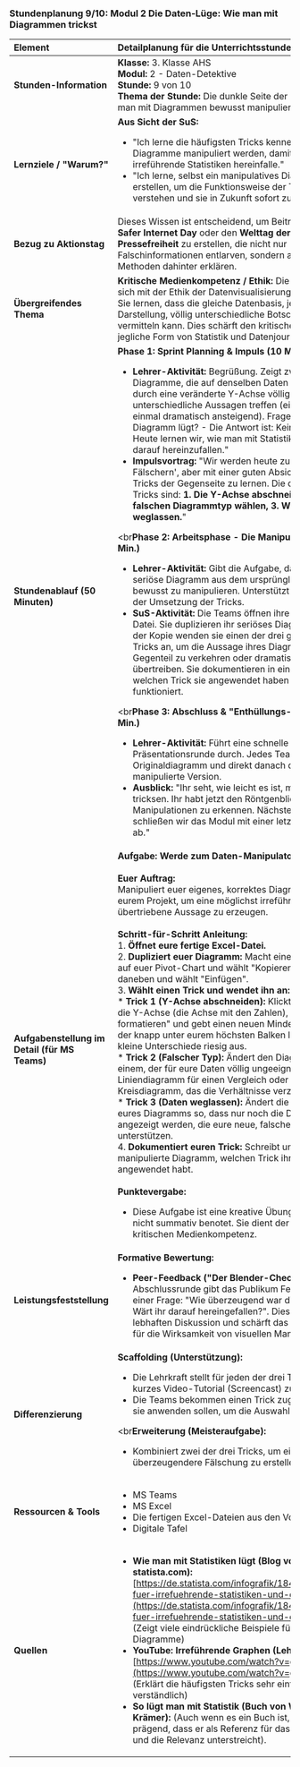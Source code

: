 ### **Stundenplanung 9/10: Modul 2 Die Daten-Lüge: Wie man mit Diagrammen trickst**

| **Element** | **Detailplanung für die Unterrichtsstunde** |
| :--- | :--- |
| **Stunden-Information** | **Klasse:** 3. Klasse AHS<br>**Modul:** 2 - Daten-Detektive<br>**Stunde:** 9 von 10<br>**Thema der Stunde:** Die dunkle Seite der Daten: Wie man mit Diagrammen bewusst manipuliert. |
| **Lernziele / "Warum?"** | **Aus Sicht der SuS:**<br><ul><li>"Ich lerne die häufigsten Tricks kennen, mit denen Diagramme manipuliert werden, damit ich nicht auf irreführende Statistiken hereinfalle."</li><li>"Ich lerne, selbst ein manipulatives Diagramm zu erstellen, um die Funktionsweise der Tricks zu verstehen und sie in Zukunft sofort zu erkennen."</li></ul> |
| **Bezug zu Aktionstag** | Dieses Wissen ist entscheidend, um Beiträge für den **Safer Internet Day** oder den **Welttag der Pressefreiheit** zu erstellen, die nicht nur Falschinformationen entlarven, sondern auch die Methoden dahinter erklären. |
| **Übergreifendes Thema** | **Kritische Medienkompetenz / Ethik:** Die SuS setzen sich mit der Ethik der Datenvisualisierung auseinander. Sie lernen, dass die gleiche Datenbasis, je nach Darstellung, völlig unterschiedliche Botschaften vermitteln kann. Dies schärft den kritischen Blick auf jegliche Form von Statistik und Datenjournalismus. |
| **Stundenablauf (50 Minuten)** | **Phase 1: Sprint Planning & Impuls (10 Min.)**<br><ul><li>**Lehrer-Aktivität:** Begrüßung. Zeigt zwei Diagramme, die auf denselben Daten basieren, aber durch eine veränderte Y-Achse völlig unterschiedliche Aussagen treffen (einmal flach, einmal dramatisch ansteigend). Frage: "Welches Diagramm lügt? - Die Antwort ist: Keines und beide. Heute lernen wir, wie man mit Statistik lügt, um nicht darauf hereinzufallen."</li><li>**Impulsvortrag:** "Wir werden heute zu 'Daten-Fälschern', aber mit einer guten Absicht: Um die Tricks der Gegenseite zu lernen. Die drei häufigsten Tricks sind: **1. Die Y-Achse abschneiden, 2. Den falschen Diagrammtyp wählen, 3. Wichtige Daten weglassen.**"</li></ul><br**Phase 2: Arbeitsphase - Die Manipulation (30 Min.)**<br><ul><li>**Lehrer-Aktivität:** Gibt die Aufgabe, das eigene, seriöse Diagramm aus dem ursprünglichen Projekt bewusst zu manipulieren. Unterstützt die Teams bei der Umsetzung der Tricks.</li><li>**SuS-Aktivität:** Die Teams öffnen ihre fertige Excel-Datei. Sie duplizieren ihr seriöses Diagramm. Auf der Kopie wenden sie einen der drei gelernten Tricks an, um die Aussage ihres Diagramms ins Gegenteil zu verkehren oder dramatisch zu übertreiben. Sie dokumentieren in einem Textfeld, welchen Trick sie angewendet haben und warum er funktioniert.</li></ul><br**Phase 3: Abschluss & "Enthüllungs-Runde" (10 Min.)**<br><ul><li>**Lehrer-Aktivität:** Führt eine schnelle Präsentationsrunde durch. Jedes Team zeigt sein Originaldiagramm und direkt danach die manipulierte Version.</li><li>**Ausblick:** "Ihr seht, wie leicht es ist, mit Daten zu tricksen. Ihr habt jetzt den Röntgenblick, um solche Manipulationen zu erkennen. Nächste Stunde schließen wir das Modul mit einer letzten Reflexion ab."</li></ul> |
| **Aufgabenstellung im Detail (für MS Teams)** | **Aufgabe: Werde zum Daten-Manipulator!**<br><br>**Euer Auftrag:**<br>Manipuliert euer eigenes, korrektes Diagramm aus eurem Projekt, um eine möglichst irreführende oder übertriebene Aussage zu erzeugen.<br><br>**Schritt-für-Schritt Anleitung:**<br>1.  **Öffnet eure fertige Excel-Datei.**<br>2.  **Dupliziert euer Diagramm:** Macht einen Rechtsklick auf euer Pivot-Chart und wählt "Kopieren", dann klickt daneben und wählt "Einfügen".<br>3.  **Wählt einen Trick und wendet ihn an:**<br>    *   **Trick 1 (Y-Achse abschneiden):** Klickt mit rechts auf die Y-Achse (die Achse mit den Zahlen), wählt "Achse formatieren" und gebt einen neuen Mindestwert ein, der knapp unter eurem höchsten Balken liegt. So sehen kleine Unterschiede riesig aus.<br>    *   **Trick 2 (Falscher Typ):** Ändert den Diagrammtyp zu einem, der für eure Daten völlig ungeeignet ist (z.B. ein Liniendiagramm für einen Vergleich oder ein 3D-Kreisdiagramm, das die Verhältnisse verzerrt).<br>    *   **Trick 3 (Daten weglassen):** Ändert die Datenquelle eures Diagramms so, dass nur noch die Daten angezeigt werden, die eure neue, falsche Aussage unterstützen.<br>4.  **Dokumentiert euren Trick:** Schreibt unter das manipulierte Diagramm, welchen Trick ihr warum angewendet habt.<br><br>**Punktevergabe:**<br><ul><li>Diese Aufgabe ist eine kreative Übung und wird nicht summativ benotet. Sie dient der Festigung der kritischen Medienkompetenz.</li></ul> |
| **Leistungsfeststellung** | **Formative Bewertung:**<br><ul><li>**Peer-Feedback ("Der Blender-Check"):** In der Abschlussrunde gibt das Publikum Feedback zu einer Frage: "Wie überzeugend war die Fälschung? Wärt ihr darauf hereingefallen?". Dies führt zu einer lebhaften Diskussion und schärft das Bewusstsein für die Wirksamkeit von visuellen Manipulationen.</li></ul> |
| **Differenzierung** | **Scaffolding (Unterstützung):**<br><ul><li>Die Lehrkraft stellt für jeden der drei Tricks ein kurzes Video-Tutorial (Screencast) zur Verfügung.</li><li>Die Teams bekommen einen Trick zugewiesen, den sie anwenden sollen, um die Auswahl zu erleichtern.</li></ul><br**Erweiterung (Meisteraufgabe):**<br><ul><li>Kombiniert zwei der drei Tricks, um eine noch überzeugendere Fälschung zu erstellen.</li></ul> |
| **Ressourcen & Tools** | <ul><li>MS Teams</li><li>MS Excel</li><li>Die fertigen Excel-Dateien aus den Vorstunden</li><li>Digitale Tafel</li></ul> |
| **Quellen**| <ul><li>**Wie man mit Statistiken lügt (Blog von statista.com):** [https://de.statista.com/infografik/18420/beispiele-fuer-irrefuehrende-statistiken-und-diagramme/](https://de.statista.com/infografik/18420/beispiele-fuer-irrefuehrende-statistiken-und-diagramme/) (Zeigt viele eindrückliche Beispiele für manipulierte Diagramme)</li><li>**YouTube: Irreführende Graphen (Lehrer Schmidt):** [https://www.youtube.com/watch?v=gDUAkbF5a-I](https://www.youtube.com/watch?v=gDUAkbF5a-I) (Erklärt die häufigsten Tricks sehr einfach und verständlich)</li><li>**So lügt man mit Statistik (Buch von Walter Krämer):** (Auch wenn es ein Buch ist, ist der Titel so prägend, dass er als Referenz für das Thema dient und die Relevanz unterstreicht). |

